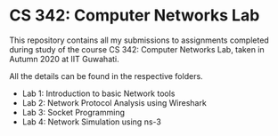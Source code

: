 # CS 342: Computer Networks Lab

This repository contains all my submissions to assignments completed during study of the course CS 342: Computer Networks Lab, taken in Autumn 2020 at IIT Guwahati.

All the details can be found in the respective folders.

* Lab 1: Introduction to basic Network tools
* Lab 2: Network Protocol Analysis using Wireshark
* Lab 3: Socket Programming
* Lab 4: Network Simulation using ns-3
